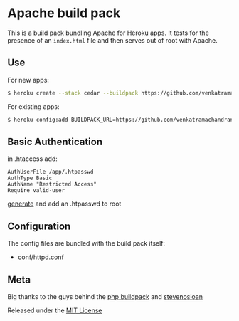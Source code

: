 Apache build pack
========================

This is a build pack bundling Apache for Heroku apps. It tests for the presence of an `index.html` file and then serves out of root with Apache.

Use
---

For new apps:
```bash
$ heroku create --stack cedar --buildpack https://github.com/venkatramachandran/heroku-buildpack-apache.git
```

For existing apps:
```bash
$ heroku config:add BUILDPACK_URL=https://github.com/venkatramachandran/heroku-buildpack-apache.git
```

Basic Authentication
--------------------

in .htaccess add:
```
AuthUserFile /app/.htpasswd
AuthType Basic
AuthName "Restricted Access"
Require valid-user
```

[generate](http://www.htaccesstools.com/htpasswd-generator/) and add an .htpasswd to root


Configuration
-------------

The config files are bundled with the build pack itself:

* conf/httpd.conf

Meta
----

Big thanks to the guys behind the [php buildpack](https://github.com/heroku/heroku-buildpack-php) and [stevenosloan](https://github.com/stevenosloan/heroku-buildpack-apache)

Released under the [MIT License](http://opensource.org/licenses/mit-license.php)
